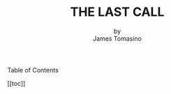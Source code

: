 <header>

# THE LAST CALL
by<br>
James Tomasino

</header>

<div class="table-of-contents">
<p>Table of Contents</p>

[[toc]]

</div>
